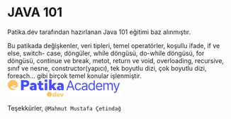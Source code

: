 # JAVA 101 
Patika.dev tarafından hazırlanan Java 101 eğitimi baz alınmıştır.

Bu patikada değişkenler, veri tipleri, temel operatörler, koşullu ifade, if ve else, switch- case, döngüler, while döngüsü, do-while döngüsü, for döngüsü, continue ve break, metot, return ve void, overloading, recursive, sınıf ve nesne, constructor(yapıcı), tek boyutlu dizi, çok boyutlu dizi, foreach... gibi birçok temel konular işlenmiştir.  
![](./img/academy-logo.webp)

Teşekkürler, 
`@Mahmut Mustafa Çetindağ`
